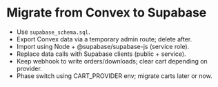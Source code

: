 # Migrate from Convex to Supabase

- Use `supabase_schema.sql`.
- Export Convex data via a temporary admin route; delete after.
- Import using Node + @supabase/supabase-js (service role).
- Replace data calls with Supabase clients (public + service).
- Keep webhook to write orders/downloads; clear cart depending on provider.
- Phase switch using CART_PROVIDER env; migrate carts later or now.
